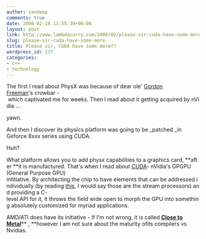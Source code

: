 ```yaml
---
author: sandeep
comments: true
date: 2008-02-18 13:55:39+00:00
layout: post
link: http://www.lambdacurry.com/2008/02/please-sir-cuda-have-some-more/
slug: please-sir-cuda-have-some-more
title: Please sir, CUDA have some more??
wordpress_id: 137
categories:
- c++
- technology
---
```


The first I read about PhysX was because of dear ole' [Gordon Freeman](http://en.wikipedia.org/wiki/Gordon_Freeman)'s crowbar - which captivated me for weeks. Then I read about it getting acquired by nVidia ...

yawn.

And then I discover its physics platform was going to be _patched _in Geforce 8xxx series using CUDA.

Huh?

What platform allows you to add physx capabilities to a graphics card, **after **it is manufactured. That's when I read about [CUDA](http://en.wikipedia.org/wiki/CUDA)- nVidia's GPGPU (General Purpose GPU) intitiative. By architecting the chip to have elements that can be addressed individually (by reading [this](http://www.behardware.com/articles/678-1/nvidia-cuda-practical-uses.html), I would say those are the stream processors) and providing a C-level API for it, it throws the field wide open to morph the GPU into something absolutely customized for myriad applications.

AMD/ATI does have its initiative - If I'm not wrong, it is called [**Close to Metal**](http://en.wikipedia.org/wiki/Close_to_Metal)** , **however I am not sure about the maturity ofits compilers vs Nvidias.
